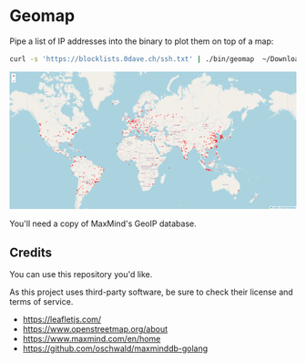 # Geomap

Pipe a list of IP addresses into the binary to plot them on top of a map:

```bash
curl -s 'https://blocklists.0dave.ch/ssh.txt' | ./bin/geomap  ~/Downloads/GeoIP2-City.mmdb >/tmp/out.html && sleep 1 && firefox /tmp/out.html
```

![](demo.png)

You'll need a copy of MaxMind's GeoIP database.


## Credits

You can use this repository you'd like.

As this project uses third-party software, be sure to check their license and
terms of service.

+ https://leafletjs.com/
+ https://www.openstreetmap.org/about
+ https://www.maxmind.com/en/home
+ https://github.com/oschwald/maxminddb-golang
